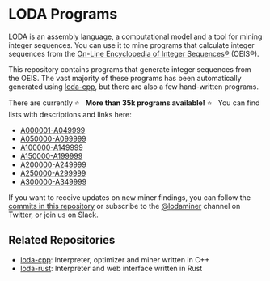 # LODA Programs

[LODA](https://loda-lang.org) is an assembly language, a computational model and a tool for mining integer sequences.
You can use it to mine programs that calculate integer sequences from the [On-Line Encyclopedia of Integer Sequences®](http://oeis.org/) (OEIS®).

This repository contains programs that generate integer sequences from the OEIS. The vast majority of these programs has been automatically generated using [loda-cpp](https://github.com/loda-lang/loda-cpp), but there are also a few hand-written programs.

There are currently :star: &nbsp; **More than 35k programs available!** :star: &nbsp; You can find lists with descriptions and links here:

* [A000001-A049999](https://loda-lang.org/list0)
* [A050000-A099999](https://loda-lang.org/list1)
* [A100000-A149999](https://loda-lang.org/list2)
* [A150000-A199999](https://loda-lang.org/list3)
* [A200000-A249999](https://loda-lang.org/list4)
* [A250000-A299999](https://loda-lang.org/list5)
* [A300000-A349999](https://loda-lang.org/list6)

If you want to receive updates on new miner findings, you can follow the [commits in this repository](https://github.com/loda-lang/loda-programs/commits/main) or subscribe to the [@lodaminer](https://twitter.com/lodaminer) channel on Twitter, or join us on Slack.

## Related Repositories

* [loda-cpp](https://github.com/loda-lang/loda-cpp): Interpreter, optimizer and miner written in C++
* [loda-rust](https://github.com/loda-lang/loda-rust): Interpreter and web interface written in Rust
